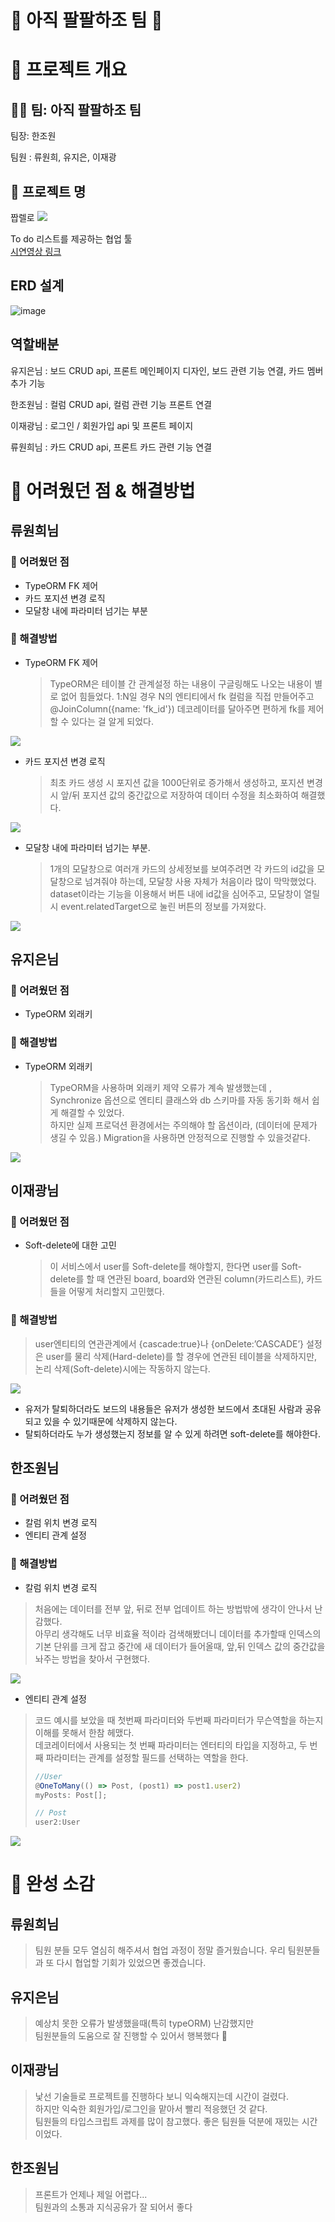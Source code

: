 # 💪 아직 팔팔하조 팀 💪

# 🚀 프로젝트 개요

## 🧑‍💻 팀: **아직 팔팔하조 팀**

팀장: 한조원

팀원 : 류원희, 유지은, 이재광

## 📌 **프로젝트 명**

짭렐로
![](https://velog.velcdn.com/images/jw01987/post/0ebd209f-1f92-4309-b4a4-9dbe11f3198d/image.png)

To do 리스트를 제공하는 협업 툴  
[시연영상 링크](https://youtu.be/8bzCjmeoM3o)

## ERD 설계
![image](https://github.com/newsuperfi/8rello/assets/122774009/a77f604f-ec32-41ae-9b98-4474ddf292d7)

## 역할배분
유지은님 : 보드 CRUD api, 프론트 메인페이지 디자인, 보드 관련 기능 연결, 카드 멤버추가 기능

한조원님 : 컬럼 CRUD api, 컬럼 관련 기능 프론트 연결

이재광님 : 로그인 / 회원가입 api 및 프론트 페이지

류원희님 : 카드 CRUD api, 프론트 카드 관련 기능 연결


# 🤯 어려웠던 점 & 해결방법

## 류원희님

### 🤔 어려웠던 점

- TypeORM FK 제어
- 카드 포지션 변경 로직
- 모달창 내에 파라미터 넘기는 부분

### 🔧 해결방법

- TypeORM FK 제어

  > TypeORM은 테이블 간 관계설정 하는 내용이 구글링해도 나오는 내용이 별로 없어 힘들었다.
  > 1:N일 경우 N의 엔티티에서 fk 컬럼을 직접 만들어주고 @JoinColumn({name: 'fk_id'}) 데코레이터를 달아주면 편하게 fk를 제어할 수 있다는 걸 알게 되었다.

![](https://velog.velcdn.com/images/jw01987/post/1c2b2821-281d-498e-9371-8108551c00ed/image.png)

- 카드 포지션 변경 로직

  > 최초 카드 생성 시 포지션 값을 1000단위로 증가해서 생성하고, 포지션 변경 시 앞/뒤 포지션 값의 중간값으로 저장하여 데이터 수정을 최소화하여 해결했다.

![](https://velog.velcdn.com/images/jw01987/post/4867f194-74b3-4542-a009-dd081911cfc8/image.png)

- 모달창 내에 파라미터 넘기는 부분.

  > 1개의 모달창으로 여러개 카드의 상세정보를 보여주려면 각 카드의 id값을 모달창으로 넘겨줘야 하는데, 모달창 사용 자체가 처음이라 많이 막막했었다.
  > dataset이라는 기능을 이용해서 버튼 내에 id값을 심어주고, 모달창이 열릴 시 event.relatedTarget으로 눌린 버튼의 정보를 가져왔다.

![](https://velog.velcdn.com/images/jw01987/post/63fd4040-e95e-448c-8bf5-5530de42c0f8/image.png)

## 유지은님

### 🤔 어려웠던 점

- TypeORM 외래키

### 🔧 해결방법

- TypeORM 외래키

  > TypeORM을 사용하며 외래키 제약 오류가 계속 발생했는데 , Synchronize 옵션으로 엔티티 클래스와 db 스키마를 자동 동기화 해서 쉽게 해결할 수 있었다.  
  > 하지만 실제 프로덕션 환경에서는 주의해야 할 옵션이라, (데이터에 문제가 생길 수 있음.)
  > Migration을 사용하면 안정적으로 진행할 수 있을것같다.

![](https://velog.velcdn.com/images/jw01987/post/2e87c205-a3b3-4efe-8eda-ed2c6c6abd43/image.png)

## 이재광님

### 🤔 어려웠던 점

- Soft-delete에 대한 고민
  > 이 서비스에서 user를 Soft-delete를 해야할지, 한다면 user를 Soft-delete를 할 때 연관된 board, board와 연관된 column(카드리스트), 카드들을 어떻게 처리할지 고민했다.

### 🔧 해결방법

> user엔티티의 연관관계에서 {cascade:true}나 {onDelete:’CASCADE’} 설정은 user를 물리 삭제(Hard-delete)를 할 경우에 연관된 테이블을 삭제하지만, 논리 삭제(Soft-delete)시에는 작동하지 않는다.

![](https://velog.velcdn.com/images/jw01987/post/6ac8c33b-1048-46ed-a2f9-ef4e91424727/image.png)

- 유저가 탈퇴하더라도 보드의 내용들은 유저가 생성한 보드에서 초대된 사람과 공유되고 있을 수 있기때문에 삭제하지 않는다.
- 탈퇴하더라도 누가 생성했는지 정보를 알 수 있게 하려면 soft-delete를 해야한다.

## 한조원님

### 🤔 어려웠던 점

- 칼럼 위치 변경 로직
- 엔티티 관계 설정

### 🔧 해결방법

- 칼럼 위치 변경 로직

> 처음에는 데이터를 전부 앞, 뒤로 전부 업데이트 하는 방법밖에 생각이 안나서 난감했다.  
> 아무리 생각해도 너무 비효율 적이라 검색해봤더니
> 데이터를 추가할때 인덱스의 기본 단위를 크게 잡고 중간에 새 데이터가 들어올때, 앞,뒤 인덱스 값의 중간값을 놔주는 방법을 찾아서 구현했다.

![](https://velog.velcdn.com/images/jw01987/post/193ee9fe-8c15-46e3-ad2e-234ac14a7ac9/image.png)

- 엔티티 관계 설정

> 코드 예시를 보았을 때 첫번째 파라미터와 두번째 파라미터가 무슨역할을 하는지 이해를 못해서 한참 헤맸다.  
> 데코레이터에서 사용되는 첫 번째 파라미터는 엔터티의 타입을 지정하고, 두 번째 파라미터는 관계를 설정할 필드를 선택하는 역할을 한다.
>
> ```js
> //User
> @OneToMany(() => Post, (post1) => post1.user2)
> myPosts: Post[];
>
> // Post
> user2:User
> ```

![](https://velog.velcdn.com/images/jw01987/post/b5c0e1bb-4329-4b44-ae4d-8bb513ad2daa/image.png)

# 🌟 완성 소감

## 류원희님

> 팀원 분들 모두 열심히 해주셔서 협업 과정이 정말 즐거웠습니다.
> 우리 팀원분들과 또 다시 협업할 기회가 있었으면 좋겠습니다.

## 유지은님

> 예상치 못한 오류가 발생했을때(특히 typeORM) 난감했지만  
> 팀원분들의 도움으로 잘 진행할 수 있어서 행복했다 🙂

## 이재광님

> 낯선 기술들로 프로젝트를 진행하다 보니 익숙해지는데 시간이 걸렸다.  
> 하지만 익숙한 회원가입/로그인을 맡아서 빨리 적응했던 것 같다.  
> 팀원들의 타입스크립트 과제를 많이 참고했다.
> 좋은 팀원들 덕분에 재밌는 시간이었다. 

## 한조원님

> 프론트가 언제나 제일 어렵다...  
> 팀원과의 소통과 지식공유가 잘 되어서 좋다
